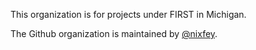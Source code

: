 This organization is for projects under FIRST in Michigan.

The Github organization is maintained by [@nixfey](https://github.com/nixfey).
